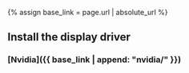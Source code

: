 {% assign base_link = page.url | absolute_url %}

## Install the display driver

### [Nvidia]({{ base_link | append: "nvidia/" }})
